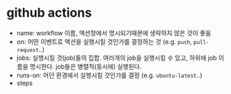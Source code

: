 #  github actions

- name: workflow 이름, 액션창에서 명시되기때문에 생략하지 않은 것이 좋음
- on: 어떤 이벤트로 액션을 실행시킬 것인가를 결정하는 것 (e.g. `push`, `pull-request`..)
- jobs: 실행시킬 것(job)들의 집합. 여러개의 job을 실행시킬 수 있고, 하위에 job 이름을 명시한다. job들은 병렬적(동시에) 실행된다.
- runs-on: 어던 환경에서 실행시킬 것인가를 결정 (e.g. `ubuntu-latest`..)
- steps